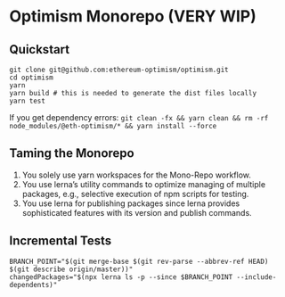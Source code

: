 # Optimism Monorepo (VERY WIP)

## Quickstart

```
git clone git@github.com:ethereum-optimism/optimism.git
cd optimism
yarn
yarn build # this is needed to generate the dist files locally
yarn test
```

If you get dependency errors: `git clean -fx && yarn clean && rm -rf node_modules/@eth-optimism/* && yarn install --force`

## Taming the Monorepo

1. You solely use yarn workspaces for the Mono-Repo workflow.
1. You use lerna’s utility commands to optimize managing of multiple packages, e.g., selective execution of npm scripts for testing.
1. You use lerna for publishing packages since lerna provides sophisticated features with its version and publish commands.

## Incremental Tests

```
BRANCH_POINT="$(git merge-base $(git rev-parse --abbrev-ref HEAD) $(git describe origin/master))"
changedPackages="$(npx lerna ls -p --since $BRANCH_POINT --include-dependents)"
```
